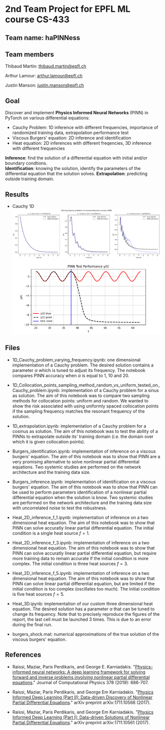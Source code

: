 # 2nd Team Project for EPFL ML course CS-433
## Team name: **haPINNess**
## Team members

Thibaud Martin: thibaud.martin@epfl.ch

Arthur Lamour: arthur.lamour@epfl.ch

Justin Manson: justin.manson@epfl.ch

## Goal
Discover and implement **Physics Informed Neural Networks** (PINN) in PyTorch on various differential equations:
- Cauchy Problem: 1D inference with different frequencies, importance of randomized training data, extrapolation performance test
- Viscous Burgers' equation: 2D inference and identification
- Heat equation: 2D inferences with different freqencies, 3D inference with different frequencies

**Inference**: find the solution of a differential equation with initial and/or boundary condtions. <br>
**Identification**: knowing the solution, identify the parameters of the differential equation that the solution solves. 
**Extrapolation**: predicting outside training domain.

## Results
- Cauchy 1D ![Cauchy Inference results on multiple frequencies](images/cauchy_freq_var.PNG) ![Cauchy extrapolation test](images/extrapolation_y.png)

## Files
- 1D_Cauchy_problem_varying_frequency.ipynb: one dimensional implementation of a Cauchy problem. The desired solution contains a parameter $\alpha$ which is tuned to adjust its frequency. The notebook compares PINN accuracy when $\alpha$ is equal to 1, 10 and 20.


- 1D_Collocation_points_sampling_method_random_vs_uniform_tested_on_Cauchy_problem.ipynb: implementation of a Cauchy problem for a sinus as solution. The aim of this notebook was to compare two sampling methods for collocation points: uniform and random. We wanted to show the risk associated with using uniformly spaced collocation points if the sampling frequency matches the resonant frequency of the solution.


- 1D_extrapolation.ipynb: implementation of a Cauchy problem for a cosinus as solution. The aim of this notebook was to test the ability of a PINNs to extrapolate outside its' training domain (i.e. the domain over which it is given collocation points).


- Burgers_identification.ipynb: implementation of inference on a viscous burgers' equation. The aim of this notebook was to show that PINN are a very promising alternative to solve nonlinear partial differential equations. Two systemic studies are performed on the network architecture and the training data size.


- Burgers_inference.ipynb: implementation of identification on a viscous burgers' equation. The aim of this notebook was to show that PINN can be used to perform parameters identification of a nonlinear partial differential equation when the solution is know. Two systemic studies are performed on the network architecture and the training data size with uncorrelated noise to test the robustness.


- Heat_2D_inference_f_1.ipynb: implementation of inference on a two dimensional heat equation. The aim of this notebook was to show that PINN can solve accuratly linear partial differential equation. The initial condition is a single heat source $f=1$.


- Heat_2D_inference_f_3.ipynb: implementation of inference on a two dimensional heat equation. The aim of this notebook was to show that PINN can solve accuratly linear partial differential equation, but require more training data to remain accurate if the initial condition is more complex. The initial condition is three heat sources $f=3$.


- Heat_2D_inference_f_5.ipynb: implementation of inference on a two dimensional heat equation. The aim of this notebook was to show that PINN can solve linear partial differential equation, but are limited if the initial condition is too complex (oscillates too much). The initial condition is five heat sources $f=5$.


- Heat_3D.ipynb: implementation of our custom three dimensional heat equation. The desired solution has a parameter $\alpha$ that can be tuned to change its frequency. Note that to precisely reproduce the figures of the report, the last cell must be launched 3 times. This is due to an error during the final run.


- burgers_shock.mat: numerical approximations of the true solution of the viscous burgers' equation.

## References
- Raissi, Maziar, Paris Perdikaris, and George E. Karniadakis. "[Physics-informed neural networks: A deep learning framework for solving forward and inverse problems involving nonlinear partial differential equations](https://www.sciencedirect.com/science/article/pii/S0021999118307125)." Journal of Computational Physics 378 (2019): 686-707.

- Raissi, Maziar, Paris Perdikaris, and George Em Karniadakis. "[Physics Informed Deep Learning (Part II): Data-driven Discovery of Nonlinear Partial Differential Equations](https://arxiv.org/abs/1711.10566)." arXiv preprint arXiv:1711.10566 (2017).

- Raissi, Maziar, Paris Perdikaris, and George Em Karniadakis. "[Physics Informed Deep Learning (Part I): Data-driven Solutions of Nonlinear Partial Differential Equations](https://arxiv.org/abs/1711.10561)." arXiv preprint arXiv:1711.10561 (2017).
